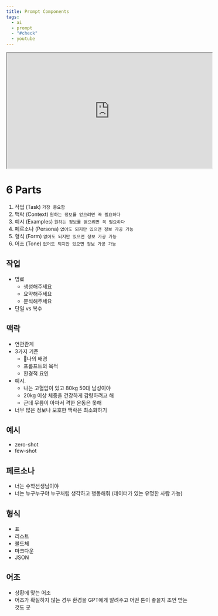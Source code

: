 ```yaml
---
title: Prompt Components
tags:
  - ai
  - prompt
  - "#check"
  - youtube
---
```

<iframe src="https://www.youtube.com/embed/olRqEoiWy6Q" Width="560" Height="315" > </iframe>

# 6 Parts
1. 작업 (Task) `가장 중요함`
3. 맥락 (Context) `원하는 정보를 얻으려면 꼭 필요하다`
4. 예시 (Examples) `원하는 정보를 얻으려면 꼭 필요하다`
5. 페르소나 (Persona) `없어도 되지만 있으면 정보 가공 가능`
6. 형식 (Form)  `없어도 되지만 있으면 정보 가공 가능`
7. 어조 (Tone)  `없어도 되지만 있으면 정보 가공 가능`

## 작업
- 명료
	- 생성해주세요
	- 요약해주세요
	- 분석해주세요
- 단일 vs 복수 
## 맥락
- 연관관계
- 3가지 기준
	- 나의 배경
	- 프롬프트의 목적
	- 환경적 요인
- 예시.
	- 나는 고혈압이 있고 80kg 50대 남성이야
	- 20kg 이상 체중을 건강하게 감량하려고 해 
	- 근데 무릎이 아파서 격한 운동은 못해
- 너무 많은 정보나 모호한 맥락은 최소화하기
## 예시
- zero-shot
- few-shot
## 페르소나
- 너는 수학선생님이야
- 너는 누구누구야 누구처럼 생각하고 행동해줘 (데이터가 있는 유명한 사람 가능)
## 형식
- 표 
- 리스트
- 볼드체
- 마크다운
- JSON
## 어조
- 상황에 맞는 어조
- 어조가 확실하지 않는 경우 환경을 GPT에게 알려주고 어떤 톤이 좋을지 조언 받는 것도 굿
